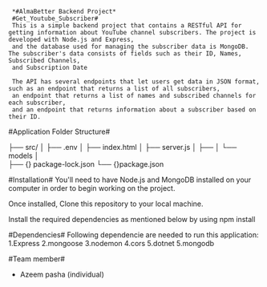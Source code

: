      *#AlmaBetter Backend Project*
     #Get_Youtube_Subscriber#
     This is a simple backend project that contains a RESTful API for getting information about YouTube channel subscribers. The project is developed with Node.js and Express, 
     and the database used for managing the subscriber data is MongoDB. The subscriber's data consists of fields such as their ID, Names, Subscribed Channels,
     and Subscription Date

     The API has several endpoints that let users get data in JSON format, such as an endpoint that returns a list of all subscribers, 
     an endpoint that returns a list of names and subscribed channels for each subscriber, 
     and an endpoint that returns information about a subscriber based on their ID.



  #Application Folder Structure#
  
  ├── src/
│   ├── .env
│   ├── index.html
│   ├── server.js
│   ├── 
│   └── models
│       
├── {} package-lock.json
└── {}package.json


#Installation#
You'll need to have Node.js and MongoDB installed on your computer in order to begin working on the project.

Once installed, Clone this repository to your local machine.

Install the required dependencies as mentioned below by using npm install 

#Dependencies#
Following dependencie are needed to run this application:
1.Express
2.mongoose
3.nodemon
4.cors
5.dotnet
5.mongodb


#Team member#
* Azeem pasha (individual)
